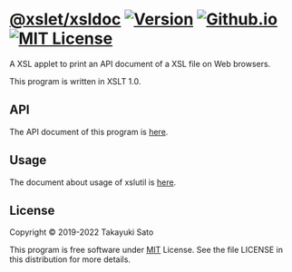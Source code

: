 # [@xslet/xsldoc][repo-url] [![Version][ver-image]][api-url] [![Github.io][io-image]][io-url] [![MIT License][mit-image]][mit-url]

A XSL applet to print an API document of a XSL file on Web browsers.

This program is written in XSLT 1.0.


## API

The API document of this program is [here][api-url].


## Usage

The document about usage of xslutil is [here][usage-url].


## License

Copyright &copy; 2019-2022 Takayuki Sato

This program is free software under [MIT][mit-url] License.
See the file LICENSE in this distribution for more details.


[repo-url]: https://github.com/xslet/xsldoc
[io-image]: https://img.shields.io/badge/HP-github.io-ff8888.svg
[io-url]: https://xslet.github.io/xsldoc/
[ver-image]: https://img.shields.io/badge/version-1.0.0-blue.svg
[mit-image]: https://img.shields.io/badge/license-MIT-green.svg
[mit-url]: https://opensource.org/licenses/MIT
[api-url]: https://xslet.github.io/xsldoc/api/xsldoc.xml
[usage-url]: https://xslet.github.io/xsldoc/#usage
